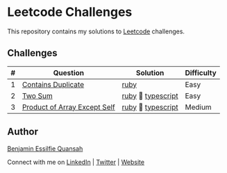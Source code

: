# Leetcode Challenges

This repository contains my solutions to [Leetcode](https://leetcode.com/essilfiequansah/) challenges.

## Challenges

| # | Question | Solution | Difficulty |
|---| ----- | -------- | ---------- |
| 1 | [Contains Duplicate](https://leetcode.com/problems/contains-duplicate/) | [ruby](./ruby/contains_duplicate.rb) | Easy |
| 2 | [Two Sum](https://leetcode.com/problems/two-sum/) | [ruby](./ruby/two_sum.rb) 🔹 [typescript](./typescript/twoSum.ts) | Easy |
| 3 | [Product of Array Except Self](https://leetcode.com/problems/product-of-array-except-self/) | [ruby](./ruby/product_of_array_except_self.rb) 🔹 [typescript](./typescript/productOfArrayExceptSelf.ts) | Medium |

## Author

[Benjamin Essilfie Quansah](https://github.com/essilfiequansah)

Connect with me on [LinkedIn](https://www.linkedin.com/in/benessilfie/) | [Twitter](https://twitter.com/essiIfie) | [Website](https://essilfie.dev)
